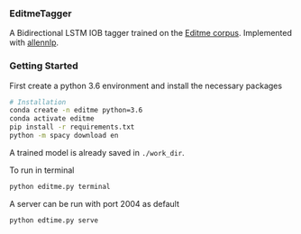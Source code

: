 ### EditmeTagger

A Bidirectional LSTM IOB tagger trained on the [Editme corpus](http://www.manuvinakurike.com/papers/editme_lrec.pdf).  Implemented with [allennlp](https://allennlp.org/).

### Getting Started

First create a python 3.6 environment and install the necessary packages

```bash
# Installation
conda create -n editme python=3.6
conda activate editme
pip install -r requirements.txt
python -m spacy download en
```

A trained model is already saved in ```./work_dir```.

To run in terminal
```bash
python editme.py terminal
```

A server can be run with port 2004 as default
```bash
python edtime.py serve
```




